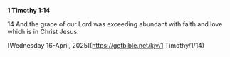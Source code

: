**1 Timothy 1:14**

14 And the grace of our Lord was exceeding abundant with faith and love which is in Christ Jesus.

[Wednesday 16-April, 2025](https://getbible.net/kjv/1 Timothy/1/14)

